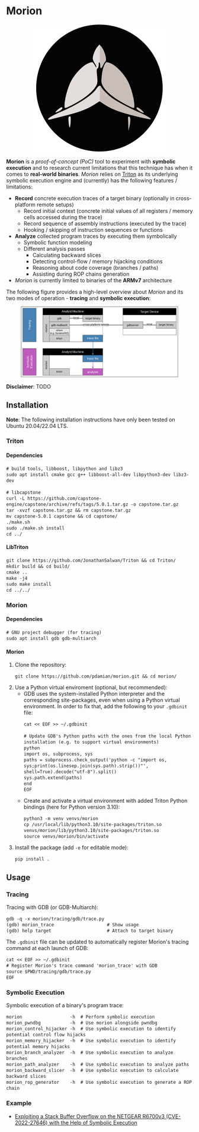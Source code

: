 # Morion
<!--TODO--------------------------------------------------------------------------------------------
--------------------------------------------------------------------------------------------------->

<p align="center">
  <img src="./images/Morion_Logo.svg" alt="Morion Logo"/>
</p>

**Morion** is a *proof-of-concept (PoC)* tool to experiment with **symbolic execution** and to
research current limitations that this technique has when it comes to **real-world binaries**.
*Morion* relies on [Triton](https://triton-library.github.io/) as its underlying symbolic execution
engine and (currently) has the following features / limitations:
- **Record** concrete execution traces of a target binary (optionally in cross-platform remote setups)
  - Record initial context (concrete initial values of all registers / memory cells accessed during the trace)
  - Record sequence of assembly instructions (executed by the trace)
  - Hooking / skipping of instruction sequences or functions
- **Analyze** collected program traces by executing them symbolically
  - Symbolic function modeling
  - Different analysis passes
    - Calculating backward slices
    - Detecting control-flow / memory hijacking conditions
    - Reasoning about code coverage (branches / paths)
    - Assisting during ROP chains generation
- *Morion* is currently limited to binaries of the **ARMv7** architecture

The following figure provides a high-level overview about *Morion* and its two modes of operation -
**tracing** and **symbolic execution**:

<figure>
  <img src="./images/Morion_Overview.svg" alt="Morion Overview"/>
</figure>

**Disclaimer**: TODO

## Installation
**Note**: The following installation instructions have only been tested on Ubuntu 20.04/22.04 LTS.
### Triton
#### Dependencies
```shell
# build tools, libboost, libpython and libz3
sudo apt install cmake gcc g++ libboost-all-dev libpython3-dev libz3-dev

# libcapstone
curl -L https://github.com/capstone-engine/capstone/archive/refs/tags/5.0.1.tar.gz -o capstone.tar.gz
tar -xvzf capstone.tar.gz && rm capstone.tar.gz
mv capstone-5.0.1 capstone && cd capstone/
./make.sh
sudo ./make.sh install
cd ../
```
#### LibTriton
```shell
git clone https://github.com/JonathanSalwan/Triton && cd Triton/
mkdir build && cd build/
cmake ..
make -j4
sudo make install
cd ../../
```
### Morion
#### Dependencies
```shell
# GNU project debugger (for tracing)
sudo apt install gdb gdb-multiarch
```
#### Morion
1. Clone the repository:
    ```shell
    git clone https://github.com/pdamian/morion.git && cd morion/
    ```
2. Use a Python virtual enviroment (optional, but recommended):
    - GDB uses the system-installed Python interpreter and the corresponding site-packages, even when using a Python virtual environment. In order to fix that, add the following to your `.gdbinit` file:    
      ```shell
      cat << EOF >> ~/.gdbinit

      # Update GDB's Python paths with the ones from the local Python installation (e.g. to support virtual environments)
      python
      import os, subprocess, sys
      paths = subprocess.check_output('python -c "import os, sys;print(os.linesep.join(sys.path).strip())"', shell=True).decode("utf-8").split()
      sys.path.extend(paths)
      end
      EOF
      ```
    - Create and activate a virtual environment with added Triton Python bindings (here for Python version 3.10):
      ```shell
      python3 -m venv venvs/morion
      cp /usr/local/lib/python3.10/site-packages/triton.so venvs/morion/lib/python3.10/site-packages/triton.so
      source venvs/morion/bin/activate
      ```
3. Install the package (add `-e` for editable mode):
    ```shell
    pip install .
    ```
## Usage
### Tracing
Tracing with GDB (or GDB-Multiarch):
```shell
gdb -q -x morion/tracing/gdb/trace.py
(gdb) morion_trace                    # Show usage
(gdb) help target                     # Attach to target binary
```
The `.gdbinit` file can be updated to automatically register Morion's tracing command at each launch of GDB:
```shell
cat << EOF >> ~/.gdbinit
# Register Morion's trace command 'morion_trace' with GDB 
source $PWD/tracing/gdb/trace.py
EOF
```
### Symbolic Execution
Symbolic execution of a binary's program trace:
```shell
morion                  -h  # Perform symbolic execution
morion_pwndbg           -h  # Use morion alongside pwndbg
morion_control_hijacker -h  # Use symbolic execution to identify potential control flow hijacks
morion_memory_hijacker  -h  # Use symbolic execution to identify potential memory hijacks
morion_branch_analyzer  -h  # Use symbolic execution to analyze branches
morion_path_analyzer    -h  # Use symbolic execution to analyze paths
morion_backward_slicer  -h  # Use symbolic execution to calculate backward slices
morion_rop_generator    -h  # Use symbolic execution to generate a ROP chain
```
### Example
- [Exploiting a Stack Buffer Overflow on the NETGEAR R6700v3 (CVE-2022-27646) with the Help of Symbolic Execution](https://github.com/pdamian/netgear_r6700v3_circled)
